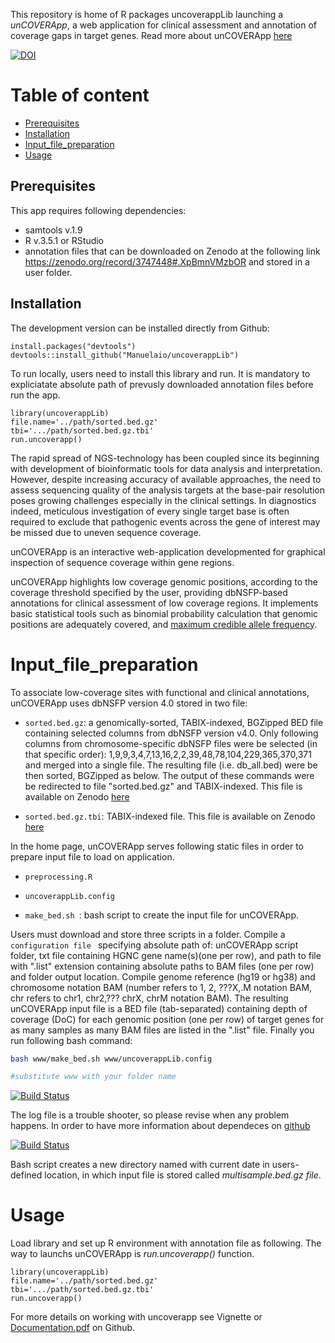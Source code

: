 This repository is home of R packages uncoverappLib launching a *unCOVERApp*, a web application for clinical assessment and annotation of coverage gaps in target genes. 
Read more about unCOVERApp [here](https://www.biorxiv.org/content/10.1101/2020.02.10.939769v1)

[![DOI](https://zenodo.org/badge/254597958.svg)](https://zenodo.org/badge/latestdoi/254597958)



# Table of content

* [Prerequisites](#Prerequisites)
* [Installation](#Installation)
* [Input_file_preparation](#Input_file_preparation)
* [Usage](#Usage)


## Prerequisites


This app requires following dependencies:
- samtools v.1.9
- R v.3.5.1 or RStudio
- annotation files that can be downloaded on Zenodo at the following link https://zenodo.org/record/3747448#.XpBmnVMzbOR and stored in a user folder. 

## Installation


The development version can be installed directly from Github:

``` {r}
install.packages("devtools")
devtools::install_github("Manuelaio/uncoverappLib")
``` 

To run locally, users need to install this library and run. It is mandatory to expliciatate absolute path of prevusly downloaded annotation files before run the app. 

``` {r}
library(uncoverappLib)
file.name='../path/sorted.bed.gz'
tbi='.../path/sorted.bed.gz.tbi'
run.uncoverapp()

``` 
The rapid spread of NGS-technology has been coupled since its beginning with development of bioinformatic tools for data analysis and interpretation. However, despite increasing accuracy of available approaches, the need to assess sequencing quality of the analysis targets at the base-pair resolution poses growing challenges especially in the clinical settings.  In diagnostics indeed, meticulous investigation of every single target base is often required to exclude that pathogenic events across the gene of interest may be missed due to uneven sequence coverage.


unCOVERApp is an interactive web-application developmented for graphical inspection of sequence coverage within gene regions.


unCOVERApp highlights low coverage genomic positions, according to the coverage threshold specified by the user, providing dbNSFP-based annotations for clinical assessment of low coverage regions. It implements basic statistical tools such as binomial probability calculation that genomic positions are adequately covered, and [maximum credible allele frequency](http://cardiodb.org/allelefrequencyapp/). 


# Input_file_preparation

To associate low-coverage sites with functional and clinical annotations, unCOVERApp uses dbNSFP version 4.0 stored in two file:


* `sorted.bed.gz`: a genomically-sorted, TABIX-indexed, BGZipped BED file containing selected columns from dbNSFP version  v4.0. Only following columns from chromosome-specific dbNSFP files were be selected (in that specific order): $1,$9,$9,$3,$4,$7,$13,$16,$2,$2,$39,$48,$78,$104,$229,$365,$370,$371 and merged into a single file. The resulting file (i.e. db_all.bed) were be then sorted, BGZipped as below. The output of these commands were be redirected to file "sorted.bed.gz" and TABIX-indexed.  This file is available on Zenodo [here](https://zenodo.org/record/3747448#.XpBmnVMzbOR)


* `sorted.bed.gz.tbi`: TABIX-indexed file. This file is available on Zenodo [here](https://zenodo.org/record/3747448#.XpBmnVMzbOR)


In the home page, unCOVERApp serves following static files in order to prepare input file to load on application.  

* `preprocessing.R ` 

* `uncoverappLib.config `

* `make_bed.sh `: bash script to create the input file for unCOVERApp. 

Users must download and store three scripts in a folder. 
Compile a `configuration file ` specifying absolute path of: unCOVERApp script folder, txt file containing HGNC gene name(s)(one per row), and path to file with ".list" extension containing absolute paths to BAM files (one per row) and folder output location. Compile genome reference (hg19 or hg38) and chromosome notation BAM (number refers to 1, 2, ???X,.M notation BAM, chr refers to chr1, chr2,??? chrX, chrM notation BAM). The resulting unCOVERApp input file is a BED file (tab-separated) containing depth of coverage (DoC) for each genomic position (one per row) of target genes for as many samples as many BAM files are listed in the ".list" file. Finally you run following bash command:

```sh
bash www/make_bed.sh www/uncoverappLib.config

#substitute www with your folder name

```

[![Build Status](https://travis-ci.com/Manuelaio/test_app.svg?token=25AMAYuQwZENC1xVJVSe&branch=master)](https://travis-ci.com/Manuelaio/test_app)

The log file is a trouble shooter, so please revise when any problem happens. In order to have more information about dependeces on [github](https://github.com/Manuelaio/test_dependence)

[![Build Status](https://travis-ci.com/Manuelaio/test_dependence.svg?branch=master)](https://travis-ci.com/Manuelaio/test_dependence)

Bash script creates a new directory named with current date in users-defined location, in which input file is stored called *multisample.bed.gz file*.


# Usage

Load library and set up R environment with annotation file as following. 
The way to launchs unCOVERApp is *run.uncoverapp()* function. 

``` {r}
library(uncoverappLib)
file.name='../path/sorted.bed.gz'
tbi='.../path/sorted.bed.gz.tbi'
run.uncoverapp()

``` 

For more details on working with uncoverapp see Vignette or [Documentation.pdf](https://github.com/Manuelaio/unCOVERApp/blob/master/Documentation.pdf) on Github. 


